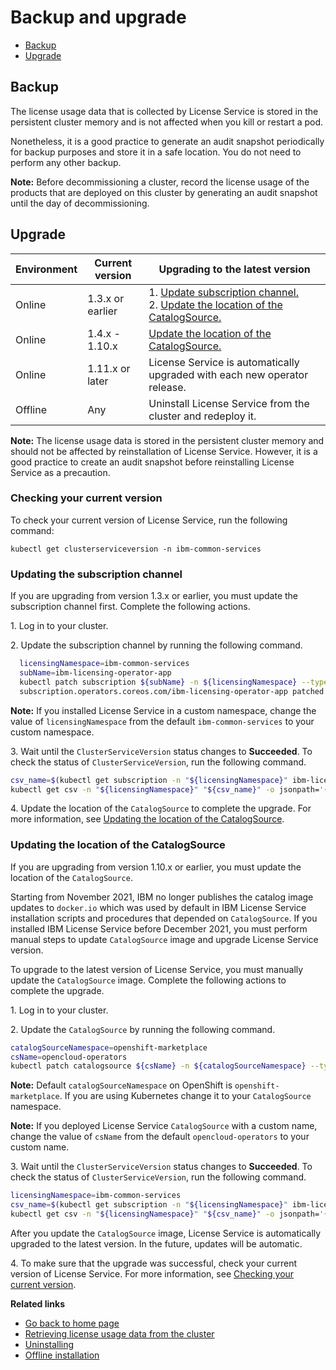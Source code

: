 # Backup and upgrade

* [Backup](#backup)
* [Upgrade](#upgrade)

## Backup

The license usage data that is collected by License Service is stored in the persistent cluster memory and is not affected when you kill or restart a pod.

Nonetheless, it is a good practice to generate an audit snapshot periodically for backup purposes and store it in a safe location. You do not need to perform any other backup.

**Note:** Before decommissioning a cluster, record the license usage of the products that are deployed on this cluster by generating an audit snapshot until the day of decommissioning.

## Upgrade

|Environment |Current version|Upgrading to the latest version|
|---|---|---|
| Online| 1.3.x or earlier |1. [Update subscription channel.](#updating-the-subscription-channel)<br> 2. [Update the location of the CatalogSource.](#updating-the-location-of-the-catalogsource)|
| Online| 1.4.x - 1.10.x |[Update the location of the CatalogSource.](#updating-the-location-of-the-catalogsource)|
| Online| 1.11.x or later| License Service is automatically upgraded with each new operator release.|
| Offline| Any | Uninstall License Service from the cluster and redeploy it.|

**Note:** The license usage data is stored in the persistent cluster memory and should not be affected by reinstallation of License Service. However, it is a good practice to create an audit snapshot before reinstalling License Service as a precaution.

### Checking your current version

To check your current version of License Service, run the following command:

```console
kubectl get clusterserviceversion -n ibm-common-services
```

### Updating the subscription channel

If you are upgrading from version 1.3.x or earlier, you must update the subscription channel first. Complete the following actions.

1\. Log in to your cluster.

2\. Update the subscription channel by running the following command.

```bash
  licensingNamespace=ibm-common-services
  subName=ibm-licensing-operator-app
  kubectl patch subscription ${subName} -n ${licensingNamespace} --type=merge -p '{"spec": {"channel":"v3"}}'
  subscription.operators.coreos.com/ibm-licensing-operator-app patched
```

   **Note:** If you installed License Service in a custom namespace, change the value of `licensingNamespace` from the default `ibm-common-services` to your custom namespace.

3\. Wait until the `ClusterServiceVersion` status changes to **Succeeded**. To check the status of `ClusterServiceVersion`, run the following command.

```bash
csv_name=$(kubectl get subscription -n "${licensingNamespace}" ibm-licensing-operator-app -o jsonpath='{.status.currentCSV}')
kubectl get csv -n "${licensingNamespace}" "${csv_name}" -o jsonpath='{.status.phase}'
```

4\. Update the location of the `CatalogSource` to complete the upgrade. For more information, see [Updating the location of the CatalogSource](#updating-the-location-of-the-catalogsource).

### Updating the location of the CatalogSource

If you are upgrading from version 1.10.x or earlier, you must update the location of the `CatalogSource`.

Starting from November 2021, IBM no longer publishes the catalog image updates to `docker.io` which was used by default in IBM License Service installation scripts and procedures that depended on `CatalogSource`.
If you installed IBM License Service before December 2021, you must perform manual steps to update `CatalogSource` image and upgrade License Service version.

To upgrade to the latest version of License Service, you must manually update the `CatalogSource` image. Complete the following actions to complete the upgrade.

1\. Log in to your cluster.

2\. Update the `CatalogSource` by running the following command.

```bash
catalogSourceNamespace=openshift-marketplace
csName=opencloud-operators
kubectl patch catalogsource ${csName} -n ${catalogSourceNamespace} --type=merge -p '{"spec": {"image":"icr.io/cpopen/ibm-operator-catalog"}}'
```

   **Note:** Default `catalogSourceNamespace` on OpenShift is `openshift-marketplace`. If you are using Kubernetes change it to your `CatalogSource` namespace.

   **Note:** If you deployed License Service `CatalogSource` with a custom name, change the value of `csName` from the default `opencloud-operators` to your custom name.

3\. Wait until the `ClusterServiceVersion` status changes to **Succeeded**. To check the status of `ClusterServiceVersion`, run the following command.

```bash
licensingNamespace=ibm-common-services
csv_name=$(kubectl get subscription -n "${licensingNamespace}" ibm-licensing-operator-app -o jsonpath='{.status.currentCSV}')
kubectl get csv -n "${licensingNamespace}" "${csv_name}" -o jsonpath='{.status.phase}'
```

After you update the `CatalogSource` image, License Service is automatically upgraded to the latest version. In the future, updates will be automatic.

4\. To make sure that the upgrade was successful, check your current version of License Service. For more information, see [Checking your current version](#chcking-your-current-version).

<b>Related links</b>

* [Go back to home page](../License_Service_main.md#documentation)
* [Retrieving license usage data from the cluster](Retrieving_data.md)
* [Uninstalling](Uninstalling.md)
* [Offline installation](Install_offline.md)
